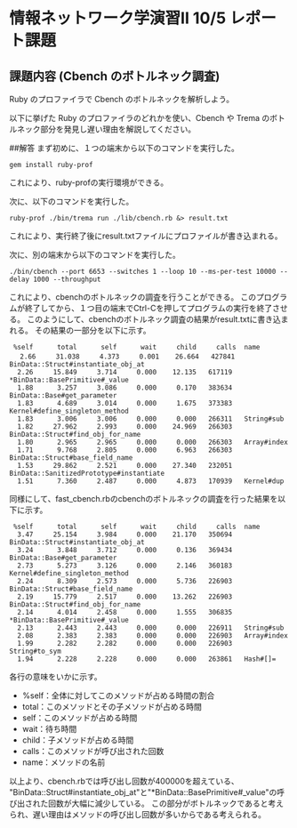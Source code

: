 # 情報ネットワーク学演習Ⅱ 10/5 レポート課題

## 課題内容 (Cbench のボトルネック調査)

Ruby のプロファイラで Cbench のボトルネックを解析しよう。

以下に挙げた Ruby のプロファイラのどれかを使い、Cbench や Trema のボトルネック部分を発見し遅い理由を解説してください。

##解答
まず初めに、１つの端末から以下のコマンドを実行した。

	gem install ruby-prof

これにより、ruby-profの実行環境ができる。

次に、以下のコマンドを実行した。

	ruby-prof ./bin/trema run ./lib/cbench.rb &> result.txt

これにより、実行終了後にresult.txtファイルにプロファイルが書き込まれる。

次に、別の端末から以下のコマンドを実行した。

	./bin/cbench --port 6653 --switches 1 --loop 10 --ms-per-test 10000 --delay 1000 --throughput

これにより、cbenchのボトルネックの調査を行うことができる。
このプログラムが終了してから、１つ目の端末でCtrl-Cを押してプログラムの実行を終了させる。
このようにして、cbenchのボトルネック調査の結果がresult.txtに書き込まれる。
その結果の一部分を以下に示す。

	 %self      total      self      wait     child     calls  name
	 　2.66     31.038     4.373     0.001    26.664   427841   BinData::Struct#instantiate_obj_at
	  2.26     15.849     3.714     0.000    12.135   617119  *BinData::BasePrimitive#_value
	  1.88      3.257     3.086     0.000     0.170   383634   BinData::Base#get_parameter
	  1.83      4.689     3.014     0.000     1.675   373383   Kernel#define_singleton_method
	  1.83      3.006     3.006     0.000     0.000   266311   String#sub
	  1.82     27.962     2.993     0.000    24.969   266303   BinData::Struct#find_obj_for_name
	  1.80      2.965     2.965     0.000     0.000   266303   Array#index
	  1.71      9.768     2.805     0.000     6.963   266303   BinData::Struct#base_field_name
	  1.53     29.862     2.521     0.000    27.340   232051   BinData::SanitizedPrototype#instantiate
	  1.51      7.360     2.487     0.000     4.873   170939   Kernel#dup

同様にして、fast_cbench.rbのcbenchのボトルネックの調査を行った結果を以下に示す。

	 %self      total      self      wait     child     calls  name
	  3.47     25.154     3.984     0.000    21.170   350694   BinData::Struct#instantiate_obj_at
	  3.24      3.848     3.712     0.000     0.136   369434   BinData::Base#get_parameter
	  2.73      5.273     3.126     0.000     2.146   360183   Kernel#define_singleton_method
	  2.24      8.309     2.573     0.000     5.736   226903   BinData::Struct#base_field_name
	  2.19     15.779     2.517     0.000    13.262   226903   BinData::Struct#find_obj_for_name
	  2.14      4.014     2.458     0.000     1.555   306835  *BinData::BasePrimitive#_value
	  2.13      2.443     2.443     0.000     0.000   226911   String#sub
	  2.08      2.383     2.383     0.000     0.000   226903   Array#index
	  1.99      2.282     2.282     0.000     0.000   226903   String#to_sym
	  1.94      2.228     2.228     0.000     0.000   263861   Hash#[]=

各行の意味をいかに示す。
* %self：全体に対してこのメソッドが占める時間の割合
* total：このメソッドとその子メソッドが占める時間
* self：このメソッドが占める時間
* wait：待ち時間
* child：子メソッドが占める時間
* calls：このメソッドが呼び出された回数
* name：メソッドの名前

以上より、cbench.rbでは呼び出し回数が400000を超えている、
"BinData::Struct#instantiate_obj_at"と"*BinData::BasePrimitive#_value"の呼び出された回数が大幅に減少している。
この部分がボトルネックであると考えられ、遅い理由はメソッドの呼び出し回数が多いからである考えられる。
